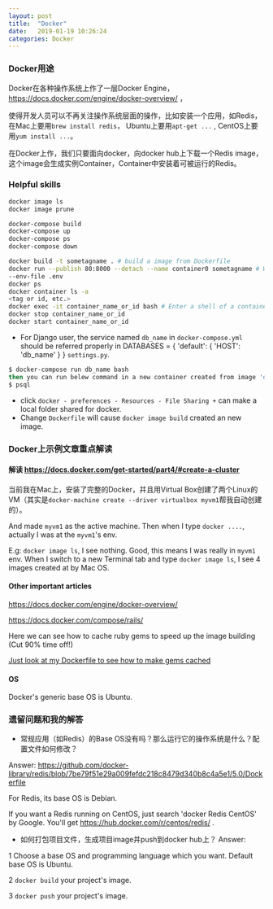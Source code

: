 ```yaml
---
layout: post
title:  "Docker"
date:   2019-01-19 10:26:24
categories: Docker
---
```


### Docker用途
Docker在各种操作系统上作了一层Docker Engine，https://docs.docker.com/engine/docker-overview/ ，

使得开发人员可以不再关注操作系统层面的操作，比如安装一个应用，如Redis，在Mac上要用`brew install redis`，
Ubuntu上要用`apt-get ...` , CentOS上要用`yum install ...`。

在Docker上作，我们只要面向docker，向docker hub上下载一个Redis image，这个image会生成实例Container，Container中安装着可被运行的Redis。

### Helpful skills
```bash
docker image ls
docker image prune 

docker-compose build
docker-compose up
docker-compose ps
docker-compose down

docker build -t sometagname . # build a image from Dockerfile
docker run --publish 80:8000 --detach --name container0 sometagname # Will create a container from image sometagname.
--env-file .env 
docker ps
docker container ls -a
<tag or id, etc.>
docker exec -it container_name_or_id bash # Enter a shell of a container. 'container_name' is the name of the container or can be the container id.
docker stop container_name_or_id
docker start container_name_or_id
```

* For Django user, the service named `db_name` in `docker-compose.yml` should be referred properly in DATABASES = { 'default': { 'HOST': 'db_name' } } `settings.py`.
```bash
$ docker-compose run db_name bash
then you can run belew command in a new container created from image 'db_name'
$ psql
```
* click `docker - preferences - Resources - File Sharing +` can make a local folder shared for docker.
* Change `Dockerfile` will cause `docker image build` created an new image.


### Docker上示例文章重点解读
#### 解读 https://docs.docker.com/get-started/part4/#create-a-cluster

当前我在Mac上，安装了完整的Docker，并且用Virtual Box创建了两个Linux的VM（其实是`docker-machine create --driver virtualbox myvm1`帮我自动创建的）。

And made `myvm1` as the active machine. Then when I type `docker ....`, actually I was at the `myvm1`'s env.

E.g: `docker image ls`, I see nothing. Good, this means I was really in `myvm1` env. When I switch to a new Terminal tab and type `docker image ls`, I see 4 images created at by Mac OS.

#### Other important articles
https://docs.docker.com/engine/docker-overview/

https://docs.docker.com/compose/rails/

Here we can see how to cache ruby gems to speed up the image building (Cut 90% time off!)

[Just look at my Dockerfile to see how to make gems cached](https://github.com/gazeldx/thinkingCMS/blob/master/Dockerfile)

#### OS
Docker's generic base OS is Ubuntu.  

### 遗留问题和我的解答
* 常规应用（如Redis）的Base OS没有吗？那么运行它的操作系统是什么？配置文件如何修改？

Answer: https://github.com/docker-library/redis/blob/7be79f51e29a009fefdc218c8479d340b8c4a5e1/5.0/Dockerfile

For Redis, its base OS is Debian. 

If you want a Redis running on CentOS, just search 'docker Redis CentOS' by Google. You'll get https://hub.docker.com/r/centos/redis/ .
 
* 如何打包项目文件，生成项目image并push到docker hub上？
Answer:
 
1 Choose a base OS and programming language which you want. Default base OS is Ubuntu.

2 `docker build` your project's image.

3 `docker push` your project's image.


 


